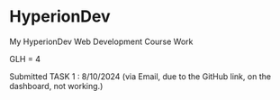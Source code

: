 # HyperionDev
My HyperionDev Web Development Course Work

GLH = 4

Submitted TASK 1 : 8/10/2024 (via Email, due to the GitHub link, on the dashboard, not working.)
